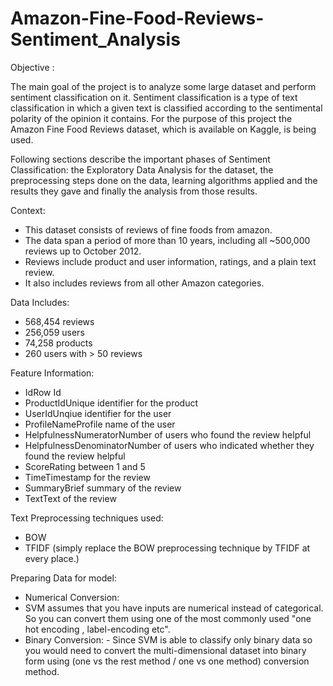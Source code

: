 # Amazon-Fine-Food-Reviews-Sentiment_Analysis

Objective :

The main goal of the project is to analyze some large dataset and perform sentiment classification on it. Sentiment classification is a type of text classification in which a given text is classified according to the sentimental polarity of the opinion it contains. For the purpose of this project the Amazon Fine Food Reviews dataset, which is available on Kaggle, is being used.

Following sections describe the important phases of Sentiment Classification: the Exploratory Data Analysis for the dataset, the preprocessing steps done on the data, learning algorithms applied and the results they gave and finally the analysis from those results.

Context:

- This dataset consists of reviews of fine foods from amazon.
- The data span a period of more than 10 years, including all ~500,000 reviews up to October 2012.
- Reviews include product and user information, ratings, and a plain text review.
- It also includes reviews from all other Amazon categories.

Data Includes:

- 568,454 reviews
- 256,059 users
- 74,258 products
- 260 users with > 50 reviews

Feature Information:

- IdRow Id
- ProductIdUnique identifier for the product
- UserIdUnqiue identifier for the user
- ProfileNameProfile name of the user
- HelpfulnessNumeratorNumber of users who found the review helpful
- HelpfulnessDenominatorNumber of users who indicated whether they found the review helpful
- ScoreRating between 1 and 5
- TimeTimestamp for the review
- SummaryBrief summary of the review
- TextText of the review

Text Preprocessing techniques used:

- BOW
- TFIDF (simply replace the BOW preprocessing technique by TFIDF at every place.)

Preparing Data for model:

- Numerical Conversion: 
- SVM assumes that you have inputs are numerical instead of categorical. So you can convert them using one of the most commonly used "one hot encoding , label-encoding etc".
- Binary Conversion: - Since SVM is able to classify only binary data so you would need to convert the multi-dimensional dataset into binary form using (one vs the rest method / one vs one method) conversion method.
